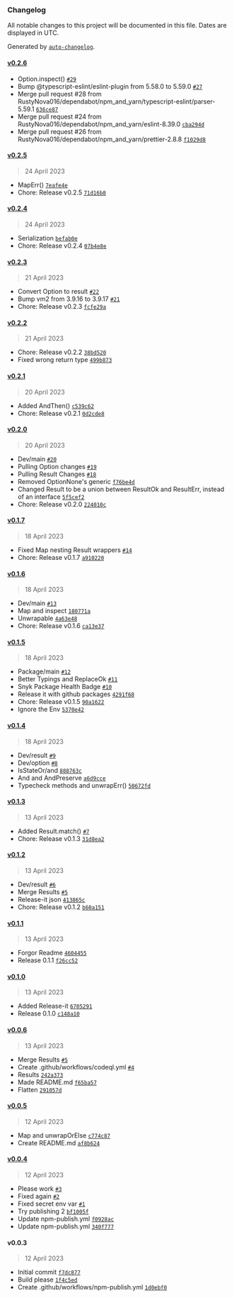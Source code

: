 ### Changelog

All notable changes to this project will be documented in this file. Dates are displayed in UTC.

Generated by [`auto-changelog`](https://github.com/CookPete/auto-changelog).

#### [v0.2.6](https://github.com/RustyNova016/Monads/compare/v0.2.5...v0.2.6)

- Option.inspect() [`#29`](https://github.com/RustyNova016/Monads/pull/29)
- Bump @typescript-eslint/eslint-plugin from 5.58.0 to 5.59.0 [`#27`](https://github.com/RustyNova016/Monads/pull/27)
- Merge pull request #28 from RustyNova016/dependabot/npm_and_yarn/typescript-eslint/parser-5.59.1 [`636ce87`](https://github.com/RustyNova016/Monads/commit/636ce87bfefba5aab4321b3bee64a8dc5a9a2868)
- Merge pull request #24 from RustyNova016/dependabot/npm_and_yarn/eslint-8.39.0 [`cba294d`](https://github.com/RustyNova016/Monads/commit/cba294de113656b5cf7524eec1101c4ebb2f90cd)
- Merge pull request #26 from RustyNova016/dependabot/npm_and_yarn/prettier-2.8.8 [`f1029d8`](https://github.com/RustyNova016/Monads/commit/f1029d85eaad08a03ab6b27265b205311ead8abf)

#### [v0.2.5](https://github.com/RustyNova016/Monads/compare/v0.2.4...v0.2.5)

> 24 April 2023

- MapErr() [`7eafe4e`](https://github.com/RustyNova016/Monads/commit/7eafe4e7974107b540d6a66ab393cd00dd0bdff3)
- Chore: Release v0.2.5 [`71d16b8`](https://github.com/RustyNova016/Monads/commit/71d16b871451cb3473344303a1458cb1b79b4d0b)

#### [v0.2.4](https://github.com/RustyNova016/Monads/compare/v0.2.3...v0.2.4)

> 24 April 2023

- Serialization [`befab0e`](https://github.com/RustyNova016/Monads/commit/befab0e8cda607b4682eaac6976040e8e5dae9c4)
- Chore: Release v0.2.4 [`07b4e8e`](https://github.com/RustyNova016/Monads/commit/07b4e8e04a33c0f1367a6e6e17b3126aea4a6e1d)

#### [v0.2.3](https://github.com/RustyNova016/Monads/compare/v0.2.2...v0.2.3)

> 21 April 2023

- Convert Option to result [`#22`](https://github.com/RustyNova016/Monads/pull/22)
- Bump vm2 from 3.9.16 to 3.9.17 [`#21`](https://github.com/RustyNova016/Monads/pull/21)
- Chore: Release v0.2.3 [`fcfe29a`](https://github.com/RustyNova016/Monads/commit/fcfe29aaf302868afc5299e95a8d5466136c37cf)

#### [v0.2.2](https://github.com/RustyNova016/Monads/compare/v0.2.1...v0.2.2)

> 21 April 2023

- Chore: Release v0.2.2 [`38bd520`](https://github.com/RustyNova016/Monads/commit/38bd52047634d9c5d1e9d167e747dd4aa35a001f)
- Fixed wrong return type [`499b873`](https://github.com/RustyNova016/Monads/commit/499b873c656de39751dd2007ab60bf1906cb4bb5)

#### [v0.2.1](https://github.com/RustyNova016/Monads/compare/v0.2.0...v0.2.1)

> 20 April 2023

- Added AndThen() [`c539c62`](https://github.com/RustyNova016/Monads/commit/c539c621b80e3719214f615c67b63399e9ab4e34)
- Chore: Release v0.2.1 [`0d2cde8`](https://github.com/RustyNova016/Monads/commit/0d2cde80a5048a463abb0a1ef5f19e921464a4b6)

#### [v0.2.0](https://github.com/RustyNova016/Monads/compare/v0.1.7...v0.2.0)

> 20 April 2023

- Dev/main [`#20`](https://github.com/RustyNova016/Monads/pull/20)
- Pulling Option changes [`#19`](https://github.com/RustyNova016/Monads/pull/19)
- Pulling Result Changes [`#18`](https://github.com/RustyNova016/Monads/pull/18)
- Removed OptionNone's generic [`f76be4d`](https://github.com/RustyNova016/Monads/commit/f76be4d2179fd05ce9323a490558fab5c747f543)
- Changed Result to be a union between ResultOk and ResultErr, instead of an interface [`5f5cef2`](https://github.com/RustyNova016/Monads/commit/5f5cef27d54001993928000d9337e4b14e5d839f)
- Chore: Release v0.2.0 [`224010c`](https://github.com/RustyNova016/Monads/commit/224010c314908e23508a75f9df3bcfa46a3d722b)

#### [v0.1.7](https://github.com/RustyNova016/Monads/compare/v0.1.6...v0.1.7)

> 18 April 2023

- Fixed Map nesting Result wrappers [`#14`](https://github.com/RustyNova016/Monads/pull/14)
- Chore: Release v0.1.7 [`a910220`](https://github.com/RustyNova016/Monads/commit/a910220d72bf9f8008af67ca5d132cf3dbeec86b)

#### [v0.1.6](https://github.com/RustyNova016/Monads/compare/v0.1.5...v0.1.6)

> 18 April 2023

- Dev/main [`#13`](https://github.com/RustyNova016/Monads/pull/13)
- Map and inspect [`180771a`](https://github.com/RustyNova016/Monads/commit/180771ab2198cc8870e68cdd354e83c5fdad491e)
- Unwrapable [`4a63e48`](https://github.com/RustyNova016/Monads/commit/4a63e48961e9425e6d9d172041616318f7c2ed9c)
- Chore: Release v0.1.6 [`ca13e37`](https://github.com/RustyNova016/Monads/commit/ca13e375fd22b5af9c6810c280b8e0a2741bf408)

#### [v0.1.5](https://github.com/RustyNova016/Monads/compare/v0.1.4...v0.1.5)

> 18 April 2023

- Package/main [`#12`](https://github.com/RustyNova016/Monads/pull/12)
- Better Typings and ReplaceOk [`#11`](https://github.com/RustyNova016/Monads/pull/11)
- Snyk Package Health Badge [`#10`](https://github.com/RustyNova016/Monads/pull/10)
- Release it with github packages [`4291f68`](https://github.com/RustyNova016/Monads/commit/4291f68402283a2cb110a63cb0391498075e43ed)
- Chore: Release v0.1.5 [`90a1622`](https://github.com/RustyNova016/Monads/commit/90a16229add3fe732232242ca6fdf14e8a905a33)
- Ignore the Env [`5370e42`](https://github.com/RustyNova016/Monads/commit/5370e4244222da57ce448766d8067afd43963ee4)

#### [v0.1.4](https://github.com/RustyNova016/Monads/compare/v0.1.3...v0.1.4)

> 18 April 2023

- Dev/result [`#9`](https://github.com/RustyNova016/Monads/pull/9)
- Dev/option [`#8`](https://github.com/RustyNova016/Monads/pull/8)
- IsStateOr/and [`888763c`](https://github.com/RustyNova016/Monads/commit/888763c42cca5e437b1f68e643da630cd7d88a44)
- And and AndPreserve [`a6d9cce`](https://github.com/RustyNova016/Monads/commit/a6d9ccefacd2d6214af85f2e98e657cc2d4d52ad)
- Typecheck methods and unwrapErr() [`50672fd`](https://github.com/RustyNova016/Monads/commit/50672fd345e07f051954cc57d4875f31d47b6b01)

#### [v0.1.3](https://github.com/RustyNova016/Monads/compare/v0.1.2...v0.1.3)

> 13 April 2023

- Added Result.match() [`#7`](https://github.com/RustyNova016/Monads/pull/7)
- Chore: Release v0.1.3 [`31d8ea2`](https://github.com/RustyNova016/Monads/commit/31d8ea2f2c62e77fca0aa7503592857f60924925)

#### [v0.1.2](https://github.com/RustyNova016/Monads/compare/v0.1.1...v0.1.2)

> 13 April 2023

- Dev/result [`#6`](https://github.com/RustyNova016/Monads/pull/6)
- Merge Results [`#5`](https://github.com/RustyNova016/Monads/pull/5)
- Release-it json [`413865c`](https://github.com/RustyNova016/Monads/commit/413865ccccf1a5c8a93d70ceecde43bc1817d9d5)
- Chore: Release v0.1.2 [`b60a151`](https://github.com/RustyNova016/Monads/commit/b60a1515576181c2b3aea1c735946d0fa6088101)

#### [v0.1.1](https://github.com/RustyNova016/Monads/compare/v0.1.0...v0.1.1)

> 13 April 2023

- Forgor Readme [`4604455`](https://github.com/RustyNova016/Monads/commit/4604455d1db53b9fd84973f2a965b7614e02e856)
- Release 0.1.1 [`f26cc52`](https://github.com/RustyNova016/Monads/commit/f26cc52395b2b270ff27966ac0f45f943b89ffde)

#### [v0.1.0](https://github.com/RustyNova016/Monads/compare/v0.0.6...v0.1.0)

> 13 April 2023

- Added Release-it [`6705291`](https://github.com/RustyNova016/Monads/commit/6705291eaa1598370bb911a76cde8ed6534596ce)
- Release 0.1.0 [`c148a10`](https://github.com/RustyNova016/Monads/commit/c148a105ee20134f5477b3661ab358b55dd9e698)

#### [v0.0.6](https://github.com/RustyNova016/Monads/compare/v0.0.5...v0.0.6)

> 13 April 2023

- Merge Results [`#5`](https://github.com/RustyNova016/Monads/pull/5)
- Create .github/workflows/codeql.yml [`#4`](https://github.com/RustyNova016/Monads/pull/4)
- Results [`242a373`](https://github.com/RustyNova016/Monads/commit/242a373c131886dd02eb16b068c76b8de047ab1e)
- Made README.md [`f65ba57`](https://github.com/RustyNova016/Monads/commit/f65ba5751f52bd36c3b0f1bd8078cd0991d59d97)
- Flatten [`291057d`](https://github.com/RustyNova016/Monads/commit/291057d202dbf7edd123aaff3309e166c89381e5)

#### [v0.0.5](https://github.com/RustyNova016/Monads/compare/v0.0.4...v0.0.5)

> 12 April 2023

- Map and unwrapOrElse [`c774c87`](https://github.com/RustyNova016/Monads/commit/c774c879cc2cc1471afafc741bcf850eec1eaa0b)
- Create README.md [`af8b624`](https://github.com/RustyNova016/Monads/commit/af8b6248743da8e09e0a777a3e8a5b4f4d92010a)

#### [v0.0.4](https://github.com/RustyNova016/Monads/compare/v0.0.3...v0.0.4)

> 12 April 2023

- Please work [`#3`](https://github.com/RustyNova016/Monads/pull/3)
- Fixed again [`#2`](https://github.com/RustyNova016/Monads/pull/2)
- Fixed secret env var [`#1`](https://github.com/RustyNova016/Monads/pull/1)
- Try publishing 2 [`bf1005f`](https://github.com/RustyNova016/Monads/commit/bf1005fe7b6f4789e07fc43471a506969d5e0b43)
- Update npm-publish.yml [`f0928ac`](https://github.com/RustyNova016/Monads/commit/f0928ac678658416f8bf4b29f8a105b57e682b24)
- Update npm-publish.yml [`340f777`](https://github.com/RustyNova016/Monads/commit/340f777d90142c6450299bbbca7e910e9e3935fb)

#### v0.0.3

> 12 April 2023

- Initial commit [`f7dc877`](https://github.com/RustyNova016/Monads/commit/f7dc877422eeb4bf30129f2b11c4b78870ffb31c)
- Build please [`1f4c5ed`](https://github.com/RustyNova016/Monads/commit/1f4c5edff4bb125297c435f44ee36b900cf1accd)
- Create .github/workflows/npm-publish.yml [`1d0ebf0`](https://github.com/RustyNova016/Monads/commit/1d0ebf0d6991a1f1818a7d63584b436a3066888d)
